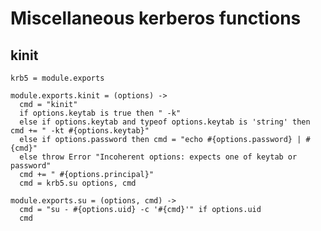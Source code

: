 
# Miscellaneous kerberos functions

## kinit

    krb5 = module.exports

    module.exports.kinit = (options) ->
      cmd = "kinit"
      if options.keytab is true then " -k"
      else if options.keytab and typeof options.keytab is 'string' then cmd += " -kt #{options.keytab}"
      else if options.password then cmd = "echo #{options.password} | #{cmd}"
      else throw Error "Incoherent options: expects one of keytab or password"
      cmd += " #{options.principal}"
      cmd = krb5.su options, cmd

    module.exports.su = (options, cmd) ->
      cmd = "su - #{options.uid} -c '#{cmd}'" if options.uid
      cmd

